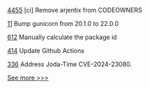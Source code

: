 
[4455](https://github.com/hyperledger/iroha/pull/4455) [ci] Remove arjentix from CODEOWNERS

[11](https://github.com/hyperledger-labs/aries-agent-controller/pull/11) Bump gunicorn from 20.1.0 to 22.0.0

[612](https://github.com/hyperledger/cello/pull/612) Manually calculate the package id

[414](https://github.com/hyperledger/fabric-ca/pull/414) Update Github Actions

[336](https://github.com/hyperledger/fabric-chaincode-java/pull/336) Address Joda-Time CVE-2024-23080.


[See more >>>](https://start-here.hyperledger.org/pull-requests)
